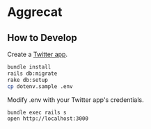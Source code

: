 # Aggrecat

## How to Develop

Create a [Twitter app](https://apps.twitter.com/).

```bash
bundle install
rails db:migrate
rake db:setup
cp dotenv.sample .env
```

Modify .env with your Twitter app's credentials.

```bash
bundle exec rails s
open http://localhost:3000
```
